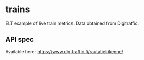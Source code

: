 # trains

ELT example of live train metrics. Data obtained from Digitraffic.

## API spec

Available here: https://www.digitraffic.fi/rautatieliikenne/